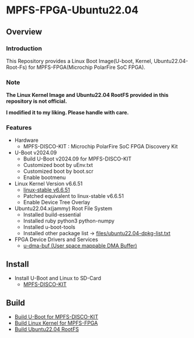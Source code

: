 MPFS-FPGA-Ubuntu22.04
====================================================================================

Overview
------------------------------------------------------------------------------------

### Introduction

This Repository provides a Linux Boot Image(U-boot, Kernel, Ubuntu22.04-Root-Fs) for MPFS-FPGA(Microchip PolarFire SoC FPGA).

### Note

**The Linux Kernel Image and Ubuntu22.04 RootFS provided in this repository is not official.**

**I modified it to my liking. Please handle with care.**

### Features

* Hardware
  + MPFS-DISCO-KIT : Microchip PolarFire SoC FPGA Discovery Kit
* U-Boot v2024.09
  + Build U-Boot v2024.09 for MPFS-DISCO-KIT
  + Customized boot by uEnv.txt
  + Customized boot by boot.scr
  + Enable bootmenu
* Linux Kernel Version v6.6.51
  + [linux-stable v6.6.51](https://git.kernel.org/pub/scm/linux/kernel/git/stable/linux.git//tag/?h=v6.6.51)
  + Patched equivalent to linux-stable v6.6.51
  + Enable Device Tree Overlay
* Ubuntu22.04.x(jammy) Root File System
  + Installed build-essential
  + Installed ruby python3 python-numpy
  + Installed u-boot-tools
  + Installed other package list -> [files/ubuntu22.04-dpkg-list.txt](files/ubuntu22.04-dpkg-list.txt)
* FPGA Device Drivers and Services
  + [u-dma-buf (User space mappable DMA Buffer)](https://github.com/ikwzm/udmabuf)

Install
------------------------------------------------------------------------------------

* Install U-Boot and Linux to SD-Card
  + [MPFS-DISCO-KIT](doc/install/mpfs-disco-kit.md)

Build
------------------------------------------------------------------------------------

* [Build U-Boot for MPFS-DISCO-KIT](doc/build/u-boot-mpfs-disco-kit.md)
* [Build Linux Kernel for MPFS-FPGA](doc/build/linux-kernel-6.6.51-mpfs-fpga-first.md)
* [Build Ubuntu22.04 RootFS](doc/build/ubuntu22.04.md)

